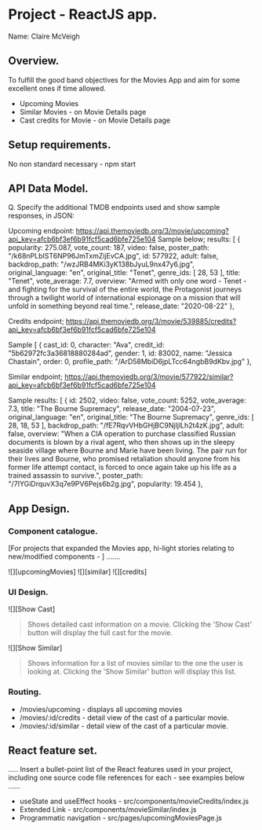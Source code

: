 # Project - ReactJS app.

Name: Claire McVeigh

## Overview.

To fulfill the good band objectives for the Movies App and aim for some excellent ones if time allowed. 

 
 + Upcoming Movies
 + Similar Movies - on Movie Details page
 + Cast credits for Movie - on Movie Details page

## Setup requirements.
No non standard necessary - npm start

## API Data Model.

Q. Specify the additional TMDB endpoints used and show sample responses, in JSON:

Upcoming endpoint: https://api.themoviedb.org/3/movie/upcoming?api_key=afcb6bf3ef6b91fcf5cad6bfe725e104
Sample below;
results: [
{
popularity: 275.087,
vote_count: 187,
video: false,
poster_path: "/k68nPLbIST6NP96JmTxmZijEvCA.jpg",
id: 577922,
adult: false,
backdrop_path: "/wzJRB4MKi3yK138bJyuL9nx47y6.jpg",
original_language: "en",
original_title: "Tenet",
genre_ids: [
28,
53
],
title: "Tenet",
vote_average: 7.7,
overview: "Armed with only one word - Tenet - and fighting for the survival of the entire world, the Protagonist journeys through a twilight world of international espionage on a mission that will unfold in something beyond real time.",
release_date: "2020-08-22"
},

Credits endpoint; https://api.themoviedb.org/3/movie/539885/credits?api_key=afcb6bf3ef6b91fcf5cad6bfe725e104

Sample
[
{
cast_id: 0,
character: "Ava",
credit_id: "5b62972fc3a36818880284ad",
gender: 1,
id: 83002,
name: "Jessica Chastain",
order: 0,
profile_path: "/ArD58MbiD6jpLTcc64ngbB9dKbv.jpg"
},

Similar endpoint; https://api.themoviedb.org/3/movie/577922/similar?api_key=afcb6bf3ef6b91fcf5cad6bfe725e104

Sample
results: [
{
id: 2502,
video: false,
vote_count: 5252,
vote_average: 7.3,
title: "The Bourne Supremacy",
release_date: "2004-07-23",
original_language: "en",
original_title: "The Bourne Supremacy",
genre_ids: [
28,
18,
53
],
backdrop_path: "/fE7RqvVHbGHjBC9NjIjlLh2t4zK.jpg",
adult: false,
overview: "When a CIA operation to purchase classified Russian documents is blown by a rival agent, who then shows up in the sleepy seaside village where Bourne and Marie have been living. The pair run for their lives and Bourne, who promised retaliation should anyone from his former life attempt contact, is forced to once again take up his life as a trained assassin to survive.",
poster_path: "/7IYGiDrquvX3q7e9PV6Pejs6b2g.jpg",
popularity: 19.454
},

## App Design.

### Component catalogue.

 [For projects that expanded the Movies app, hi-light stories relating to new/modified components - ] .......

![][upcomingMovies]
![][similar]
![][credits]

### UI Design.

![][Show Cast]
>Shows detailed cast information on a movie. Clicking the 'Show Cast' button will display the full cast for the movie.

![][Show Similar]
>Shows information for a list of movies similar to the one the user is looking at. Clicking the 'Show Similar' button will display this list.

### Routing.


+ /movies/upcoming - displays all upcoming movies
+ /movies/:id/credits - detail view of the cast of a particular movie.
+ /movies/:id/similar - detail view of the cast of a particular movie.


## React feature set.

..... Insert a bullet-point list of the React features used in your project, including one source code file references for each - see examples below ......

+ useState and useEffect hooks - src/components/movieCredits/index.js
+ Extended Link - src/components/movieSimilar/index.js
+ Programmatic navigation - src/pages/upcomingMoviesPage.js


